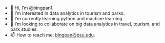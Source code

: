 - 👋 Hi, I’m @bingpan1.
- 👀 I’m interested in data analytics in tourism and parks.
- 🌱 I’m currently learning python and machine learning.
- 💞️ I’m looking to collaborate on big data analytics in travel, tourism, and park studies.
- 📫 How to reach me: bingpan@psu.edu.

<!---
bingpan1/bingpan1 is a ✨ special ✨ repository because its `README.md` (this file) appears on your GitHub profile.
You can click the Preview link to take a look at your changes.
--->
